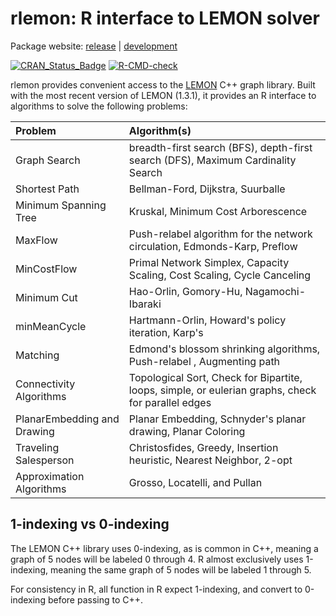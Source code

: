 # rlemon: R interface to LEMON solver

Package website: [release](https://errickson.net/rlemon) | [development](https://errickson.net/rlemon/dev)

<!-- badges: start -->
[![CRAN_Status_Badge](https://www.r-pkg.org/badges/version/rlemon)](https://cran.r-project.org/package=rlemon)
[![R-CMD-check](https://github.com/atewari7/rlemon/workflows/R-CMD-check/badge.svg)](https://github.com/atewari7/rlemon/actions)
<!-- badges: end -->

rlemon provides convenient access to the
[LEMON](https://lemon.cs.elte.hu/trac/lemon) C++ graph library. Built with the
most recent version of LEMON (1.3.1), it provides an R interface to algorithms
to solve the following problems:

| Problem                     | Algorithm(s)                                                                                        |
|:--------------------------- |:----------------------------------------------------------------------------------------------------|
|Graph Search                 | breadth-first search (BFS), depth-first search (DFS), Maximum Cardinality Search                    |
|Shortest Path                | Bellman-Ford, Dijkstra, Suurballe                                                                   |
|Minimum Spanning Tree        | Kruskal, Minimum Cost Arborescence                                                                  |
|MaxFlow                      | Push-relabel algorithm for the network circulation, Edmonds-Karp, Preflow                           |
|MinCostFlow                  | Primal Network Simplex, Capacity Scaling, Cost Scaling, Cycle Canceling                             |
|Minimum Cut                  | Hao-Orlin, Gomory-Hu, Nagamochi-Ibaraki                                                             |
|minMeanCycle                 | Hartmann-Orlin, Howard's policy iteration, Karp's                                                   |
|Matching                     | Edmond's blossom shrinking algorithms, Push-relabel , Augmenting path                               |
|Connectivity Algorithms      | Topological Sort, Check for Bipartite, loops, simple, or eulerian graphs, check for parallel edges  |
|PlanarEmbedding and Drawing  | Planar Embedding, Schnyder's planar drawing, Planar Coloring                                        |
|Traveling Salesperson        | Christosfides, Greedy, Insertion heuristic, Nearest Neighbor, 2-opt                                 |
|Approximation Algorithms     | Grosso, Locatelli, and Pullan                                                                       |

## 1-indexing vs 0-indexing

The LEMON C++ library uses 0-indexing, as is common in C++, meaning a graph of 5
nodes will be labeled 0 through 4. R almost exclusively uses 1-indexing, meaning
the same graph of 5 nodes will be labeled 1 through 5.

For consistency in R, all function in R expect 1-indexing, and convert to
0-indexing before passing to C++.
